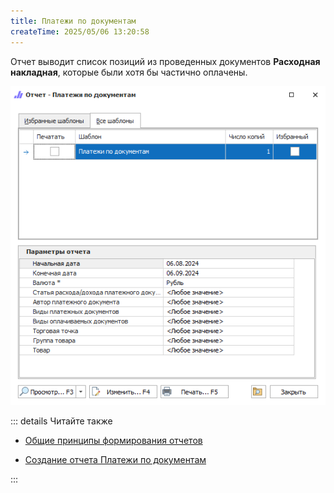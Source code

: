```yaml
---
title: Платежи по документам
createTime: 2025/05/06 13:20:58
---
```

Отчет выводит список позиций из проведенных документов **Расходная накладная**, которые были хотя бы частично оплачены.

![](../../../assets/specification/platezhi_po_dokumentam_1.png)

::: details Читайте также

- [Общие принципы формирования отчетов](../obshchie_printsipy_formirovaniya_otchetov.md)

- [Создание отчета Платежи по документам](../../../work/otchety/finansovye_otchety/platezhi_po_dokumentam.md)

:::